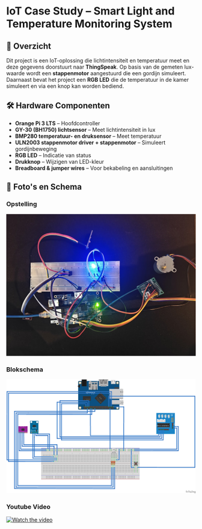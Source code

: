 # IoT Case Study – Smart Light and Temperature Monitoring System


## 📌 Overzicht
Dit project is een IoT-oplossing die lichtintensiteit en temperatuur meet en deze gegevens doorstuurt naar **ThingSpeak**. Op basis van de gemeten lux-waarde wordt een **stappenmotor** aangestuurd die een gordijn simuleert. Daarnaast bevat het project een **RGB LED** die de temperatuur in de kamer simuleert en via een knop kan worden bediend.

## 🛠️ Hardware Componenten
- **Orange Pi 3 LTS** – Hoofdcontroller
- **GY-30 (BH1750) lichtsensor** – Meet lichtintensiteit in lux
- **BMP280 temperatuur- en druksensor** – Meet temperatuur
- **ULN2003 stappenmotor driver + stappenmotor** – Simuleert gordijnbeweging
- **RGB LED** – Indicatie van status
- **Drukknop** – Wijzigen van LED-kleur
- **Breadboard & jumper wires** – Voor bekabeling en aansluitingen

## 📸 Foto's en Schema
### Opstelling
![Breadboard](breadboard.jpg)

### Blokschema
![Circuit Diagram](Diagram.png)

### Youtube Video

[![Watch the video](https://img.youtube.com/vi/QeFEIOU8W2E/maxresdefault.jpg)](https://youtu.be/QeFEIOU8W2E)
